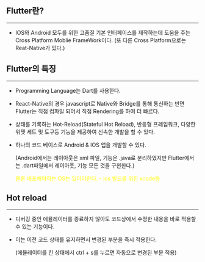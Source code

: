 <h2>Flutter란?</h2>

 <hr>

- IOS와 Android 모두를 위한 고품질 기본 인터페이스를 제작하는데 도움을 주는 Cross Platform  Moblie FrameWork이다. (또 다른 Cross Platform으로는 Reat-Native가 있다.)

<h2>Flutter의 특징</h2>

<hr>

- Programming Language는 Dart를 사용한다.

- React-Native의 경우 javascript로 Native와 Bridge를 통해 통신하는 반면 Flutter는 직접 컴파일 되어서 직접 Rendering를 하여 더 빠르다.

- 상태를 기록하는 Hot-Reload(Stateful Hot Reload), 반응형 프레임워크, 다양한 위젯 세트 및 도구등 기능을 제공하여 신속한 개발을 할 수 있다.

- 하나의 코드 베이스로 Android & IOS 앱을 개발할 수 있다. 

  (Android에서는 레이아웃은 xml 파일, 기능은 .java로 분리하였지만 Flutter에서는 .dart파일에서 레이아웃, 기능 모든 것을 구현한다.)

  <span style="color:yellow">물론 배포해야하는 OS는 있어야한다. - ios 빌드를 위한 xcode등</span>

<h2>Hot reload</h2>

<hr>

- 디버깅 중인 에뮬레이터를 종료하지 않아도 코드상에서 수정한 내용을 바로 적용할 수 있는 기능이다. 

- 이는 이전 코드 상태를 유지하면서 변경된 부분을 즉시 적용한다. 

  (에뮬레이터를 킨 상태에서 ctrl + s를 누르면 자동으로 변경된 부분 적용)








